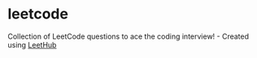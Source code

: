 # leetcode
Collection of LeetCode questions to ace the coding interview! - Created using [LeetHub](https://github.com/QasimWani/LeetHub)